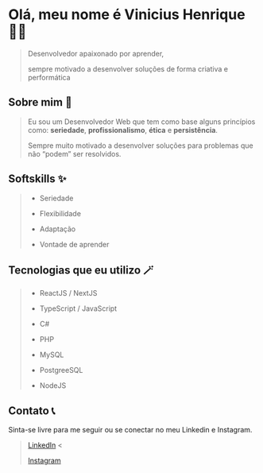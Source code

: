 # Olá, meu nome é Vinicius Henrique 🧑‍💻

>
>Desenvolvedor apaixonado por aprender, 
>
>sempre motivado a desenvolver soluções de forma criativa e performática
>
## Sobre mim 🚀  

>Eu sou um Desenvolvedor Web que tem como base alguns princípios como: **seriedade**, **profissionalismo**, **ética** e **persistência**. 
>
>Sempre muito motivado a desenvolver soluções para problemas que não “podem” ser resolvidos.

## Softskills ✨

> - Seriedade
>
> - Flexibilidade
>
> - Adaptação
>
> - Vontade de aprender

## Tecnologias que eu utilizo 🪄

> - ReactJS / NextJS
>
> - TypeScript / JavaScript
>
> - C#
>
> - PHP
>
> - MySQL
>
> - PostgreeSQL
>
> - NodeJS

## Contato 📞

Sinta-se livre para me seguir ou se conectar no meu Linkedin e Instagram.

> [LinkedIn](https://www.linkedin.com/in/vinicius-henrique-415b52348/) <
>
> [Instagram](https://www.instagram.com/mrvihks)
